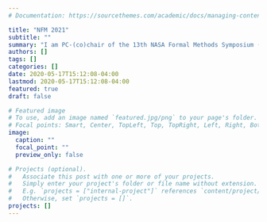 ```yaml
---
# Documentation: https://sourcethemes.com/academic/docs/managing-content/

title: "NFM 2021"
subtitle: ""
summary: "I am PC-(co)chair of the 13th NASA Formal Methods Symposium ([NFM 2021](https://shemesh.larc.nasa.gov/nfm2021/)) together with Aaron Dutle and Mariano Moscato."
authors: []
tags: []
categories: []
date: 2020-05-17T15:12:08-04:00
lastmod: 2020-05-17T15:12:08-04:00
featured: true
draft: false

# Featured image
# To use, add an image named `featured.jpg/png` to your page's folder.
# Focal points: Smart, Center, TopLeft, Top, TopRight, Left, Right, BottomLeft, Bottom, BottomRight.
image:
  caption: ""
  focal_point: ""
  preview_only: false

# Projects (optional).
#   Associate this post with one or more of your projects.
#   Simply enter your project's folder or file name without extension.
#   E.g. `projects = ["internal-project"]` references `content/project/deep-learning/index.md`.
#   Otherwise, set `projects = []`.
projects: []
---
```

